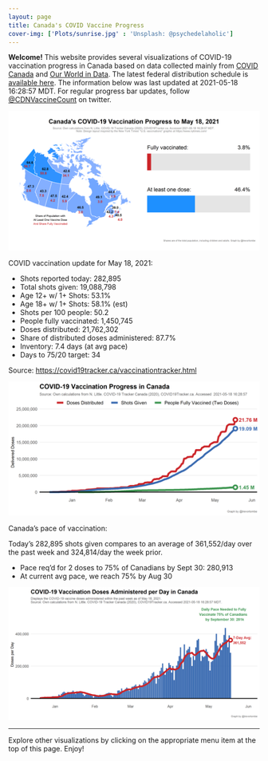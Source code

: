 ```yaml
---
layout: page
title: Canada's COVID Vaccine Progress
cover-img: ['Plots/sunrise.jpg' : 'Unsplash: @psychedelaholic']
---
```

**Welcome!** This website provides several visualizations of COVID-19
vaccination progress in Canada based on data collected mainly from
[COVID Canada](https://covid19tracker.ca/vaccinationtracker.html) and
[Our World in Data](https://ourworldindata.org/covid-vaccinations). The
latest federal distribution schedule is [available
here](https://www.canada.ca/en/public-health/services/diseases/2019-novel-coronavirus-infection/prevention-risks/covid-19-vaccine-treatment/vaccine-rollout.html).
The information below was last updated at 2021-05-18 16:28:57 MDT. For
regular progress bar updates, follow
<a href="https://twitter.com/CDNVaccineCount" class="uri">@CDNVaccineCount</a>
on twitter.

![](Plots/plot_main.png)

COVID vaccination update for May 18, 2021:

-   Shots reported today: 282,895
-   Total shots given: 19,088,798
-   Age 12+ w/ 1+ Shots: 53.1%
-   Age 18+ w/ 1+ Shots: 58.1% (est)
-   Shots per 100 people: 50.2
-   People fully vaccinated: 1,450,745
-   Doses distributed: 21,762,302
-   Share of distributed doses administered: 87.7%
-   Inventory: 7.4 days (at avg pace)
-   Days to 75/20 target: 34

Source:
<a href="https://covid19tracker.ca/vaccinationtracker.html" class="uri">https://covid19tracker.ca/vaccinationtracker.html</a>

![](Plots/plot_total.png)

Canada’s pace of vaccination:

Today’s 282,895 shots given compares to an average of 361,552/day over
the past week and 324,814/day the week prior.

-   Pace req’d for 2 doses to 75% of Canadians by Sept 30: 280,913
-   At current avg pace, we reach 75% by Aug 30

![](Plots/pace_national.png)

------------------------------------------------------------------------

Explore other visualizations by clicking on the appropriate menu item at
the top of this page. Enjoy!
